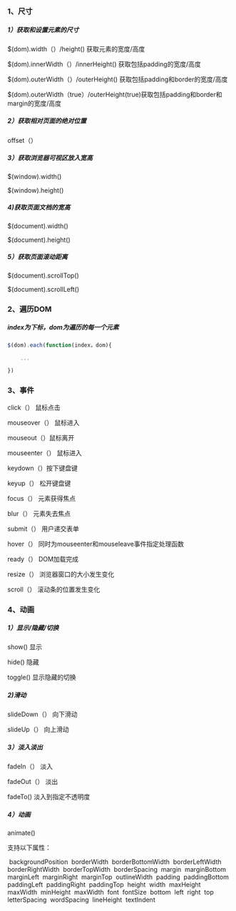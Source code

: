 ### 1、尺寸

##### 1）获取和设置元素的尺寸

$(dom).width（）/height() 获取元素的宽度/高度

$(dom).innerWidth（）/innerHeight() 获取包括padding的宽度/高度

$(dom).outerWidth（）/outerHeight()  获取包括padding和border的宽度/高度

$(dom).outerWidth（true）/outerHeight(true)获取包括padding和border和margin的宽度/高度

##### 2）获取相对页面的绝对位置

offset（）

##### 3）获取浏览器可视区放入宽高

$(window).width()

$(window).height()

##### 4)获取页面文档的宽高

$(document).width()

$(document).height()

##### 5）获取页面滚动距离

$(document).scrollTop()

$(document).scrollLeft()

### 2、遍历DOM

##### index为下标，dom为遍历的每一个元素

```javascript
$(dom).each(function(index，dom){

	...

})
```

### 3、事件

click（）  鼠标点击

mouseover（） 鼠标进入

mouseout（）鼠标离开

mouseenter（）  鼠标进入

keydown（）按下键盘键

keyup（） 松开键盘键

focus（）  元素获得焦点

blur（）  元素失去焦点

submit（）  用户递交表单

hover（）  同时为mouseenter和mouseleave事件指定处理函数

ready（） DOM加载完成

resize（） 浏览器窗口的大小发生变化

scroll（） 滚动条的位置发生变化

### 4、动画

##### 1）显示/隐藏/切换

show()		显示

hide()		隐藏

toggle()		显示隐藏的切换

##### 2)滑动

slideDown（）	  向下滑动

slideUp（） 		向上滑动

##### 3）淡入淡出

fadeIn（）	淡入

fadeOut（）	淡出

fadeTo()	淡入到指定不透明度

##### 4）动画

animate()	

支持以下属性：

​			backgroundPosition
​            borderWidth
​            borderBottomWidth
​            borderLeftWidth
​            borderRightWidth
​            borderTopWidth
​            borderSpacing
​            margin
​            marginBottom
​            marginLeft
​            marginRight
​            marginTop
​            outlineWidth
​            padding
​            paddingBottom
​            paddingLeft
​            paddingRight
​            paddingTop
​            height
​            width
​            maxHeight
​            maxWidth
​            minHeight
​            maxWidth
​            font
​            fontSize
​            bottom
​            left
​            right
​            top
​            letterSpacing
​            wordSpacing
​            lineHeight
​            textIndent